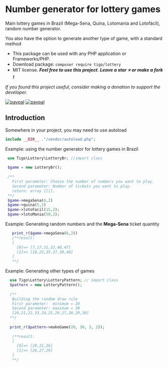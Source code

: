 # Number generator for lottery games
Main lottery games in Brazil (Mega-Sena, Quina, Lotomania and Lotofácil), random number generator.

You also have the option to generate another type of game, with a standard method
- This package can be used with any PHP application or Frameworks/PHP.
- Download package: ```composer require tigo/lottery```
- MIT license. ***Feel free to use this project***. ***Leave a star :star: or make a fork !***

*If you found this project useful, consider making a donation to support the developer.* 

[![paypal](https://www.paypalobjects.com/pt_BR/BR/i/btn/btn_donateCC_LG.gif)](https://www.paypal.com/donate/?hosted_button_id=4XKSCN658G2WU)
[![paypal](https://www.paypalobjects.com/en_US/i/btn/btn_donateCC_LG.gif)](https://www.paypal.com/donate?hosted_button_id=E84APX2Q5Y6XE)


## Introduction
Somewhere in your project, you may need to use autoload
 ```php
 include __DIR__ ."/vendor/autoload.php";
 ```
Example: using the number generator for lottery games in Brazil
 ```php
  use Tigo\Lottery\LotteryBr; //import class
  
  $game = new LotteryBr();
  
  /**
    First parameter: Choose the number of numbers you want to play.
    Second parameter: Number of tickets you want to play.
    return: array [][].
  **/
  $game->megaSena(6,2)
  $game->quina(5,2)
  $game->lotoFacil(15,2);
  $game->lotoMania(50,2);
 ```
Example: Generating random numbers and the **Mega-Sena** ticket quantity
```php
   print_r($game->megaSena(6,2)) 
   /**result: 
   [
     [0]=> [7,17,31,32,40,47]
     [1]=> [10,23,35,37,39,40]
   ]
   **/
```
Example: Generating other types of games
```php
  use Tigo\Lottery\LotteryPattern; // import class
  $pattern = new LotteryPattern();
  
  /**
   Building the random draw rule
   First parameter:  minimum = 20 
   Second parameter: maximum = 30
   [20,21,22,33,24,25,26,27,28,29,30]
  **/
  
  print_r($pattern->makeGame(20, 30, 3, 2));
  
   /**result: 
   [
     [0]=> [20,21,26]
     [1]=> [26,27,29]
   ]
   **/
```

